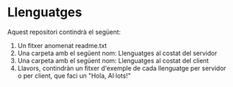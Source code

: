 Llenguatges
===========
Aquest repositori contindrà el següent:

1. Un fitxer anomenat readme.txt
2. Una carpeta amb el següent nom: Llenguatges al costat del servidor
3. Una carpeta amb el següent nom: Llenguatges al costat del client
4. Llavors, contindràn un fitxer d'exemple de cada llenguatge per servidor o per client, que faci un "Hola, Al·lots!"
